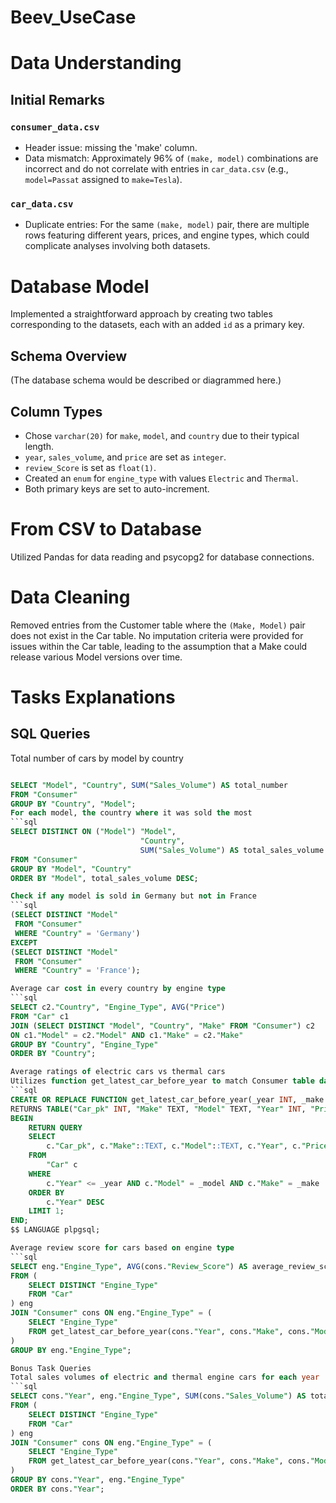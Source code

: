 # Beev_UseCase
# Data Understanding

## Initial Remarks

### `consumer_data.csv`

- Header issue: missing the 'make' column.
- Data mismatch: Approximately 96% of `(make, model)` combinations are incorrect and do not correlate with entries in `car_data.csv` (e.g., `model=Passat` assigned to `make=Tesla`).

### `car_data.csv`

- Duplicate entries: For the same `(make, model)` pair, there are multiple rows featuring different years, prices, and engine types, which could complicate analyses involving both datasets.

# Database Model

Implemented a straightforward approach by creating two tables corresponding to the datasets, each with an added `id` as a primary key.

## Schema Overview

(The database schema would be described or diagrammed here.)

## Column Types

- Chose `varchar(20)` for `make`, `model`, and `country` due to their typical length.
- `year`, `sales_volume`, and `price` are set as `integer`.
- `review_Score` is set as `float(1)`.
- Created an `enum` for `engine_type` with values `Electric` and `Thermal`.
- Both primary keys are set to auto-increment.

# From CSV to Database

Utilized Pandas for data reading and psycopg2 for database connections.

# Data Cleaning

Removed entries from the Customer table where the `(Make, Model)` pair does not exist in the Car table. No imputation criteria were provided for issues within the Car table, leading to the assumption that a Make could release various Model versions over time.

# Tasks Explanations

## SQL Queries
Total number of cars by model by country
```sql

SELECT "Model", "Country", SUM("Sales_Volume") AS total_number
FROM "Consumer"
GROUP BY "Country", "Model";
For each model, the country where it was sold the most
```sql
SELECT DISTINCT ON ("Model") "Model",
                             "Country",
                             SUM("Sales_Volume") AS total_sales_volume
FROM "Consumer"
GROUP BY "Model", "Country"
ORDER BY "Model", total_sales_volume DESC;

Check if any model is sold in Germany but not in France
```sql
(SELECT DISTINCT "Model"
 FROM "Consumer"
 WHERE "Country" = 'Germany')
EXCEPT
(SELECT DISTINCT "Model"
 FROM "Consumer"
 WHERE "Country" = 'France');

Average car cost in every country by engine type
```sql
SELECT c2."Country", "Engine_Type", AVG("Price")
FROM "Car" c1
JOIN (SELECT DISTINCT "Model", "Country", "Make" FROM "Consumer") c2
ON c1."Model" = c2."Model" AND c1."Make" = c2."Make"
GROUP BY "Country", "Engine_Type"
ORDER BY "Country";

Average ratings of electric cars vs thermal cars
Utilizes function get_latest_car_before_year to match Consumer table data with Car table data
```sql
CREATE OR REPLACE FUNCTION get_latest_car_before_year(_year INT, _make TEXT, _model TEXT)
RETURNS TABLE("Car_pk" INT, "Make" TEXT, "Model" TEXT, "Year" INT, "Price" INT, "Engine_Type" engine_type_enum) AS $$
BEGIN
    RETURN QUERY
    SELECT
        c."Car_pk", c."Make"::TEXT, c."Model"::TEXT, c."Year", c."Price", c."Engine_Type"
    FROM
        "Car" c
    WHERE
        c."Year" <= _year AND c."Model" = _model AND c."Make" = _make
    ORDER BY
        c."Year" DESC
    LIMIT 1;
END;
$$ LANGUAGE plpgsql;

Average review score for cars based on engine type
```sql
SELECT eng."Engine_Type", AVG(cons."Review_Score") AS average_review_score
FROM (
    SELECT DISTINCT "Engine_Type"
    FROM "Car"
) eng
JOIN "Consumer" cons ON eng."Engine_Type" = (
    SELECT "Engine_Type"
    FROM get_latest_car_before_year(cons."Year", cons."Make", cons."Model")
)
GROUP BY eng."Engine_Type";

Bonus Task Queries
Total sales volumes of electric and thermal engine cars for each year
```sql
SELECT cons."Year", eng."Engine_Type", SUM(cons."Sales_Volume") AS total_sales_volume
FROM (
    SELECT DISTINCT "Engine_Type"
    FROM "Car"
) eng
JOIN "Consumer" cons ON eng."Engine_Type" = (
    SELECT "Engine_Type"
    FROM get_latest_car_before_year(cons."Year", cons."Make", cons."Model")
)
GROUP BY cons."Year", eng."Engine_Type"
ORDER BY cons."Year";
